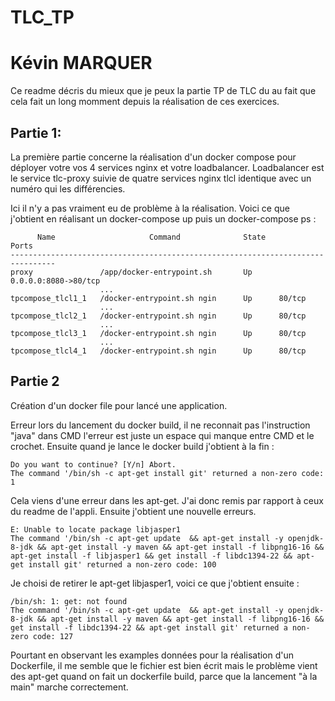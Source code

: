 # TLC_TP

# Kévin MARQUER

Ce readme décris du mieux que je peux la partie TP de TLC du au fait que cela fait un long momment
depuis la réalisation de ces exercices.

## Partie 1: #

La première partie concerne la réalisation d'un docker compose pour déployer votre vos 4 services nginx et votre loadbalancer.
Loadbalancer est le service tlc-proxy suivie de quatre services nginx tlcl identique avec un numéro qui les différencies.

Ici il n'y a pas vraiment eu de problème à la réalisation.
Voici ce que j'obtient en réalisant un docker-compose up puis un docker-compose ps :
```
      Name                     Command              State          Ports        
--------------------------------------------------------------------------------
proxy               /app/docker-entrypoint.sh       Up      0.0.0.0:8080->80/tcp
                    ...                                                         
tpcompose_tlcl1_1   /docker-entrypoint.sh ngin      Up      80/tcp              
                    ...                                                         
tpcompose_tlcl2_1   /docker-entrypoint.sh ngin      Up      80/tcp              
                    ...                                                         
tpcompose_tlcl3_1   /docker-entrypoint.sh ngin      Up      80/tcp              
                    ...                                                         
tpcompose_tlcl4_1   /docker-entrypoint.sh ngin      Up      80/tcp   
```



## Partie 2 #

Création d'un docker file pour lancé une application.

Erreur lors du lancement du docker build, il ne reconnait pas l'instruction "java" dans CMD l'erreur est juste un espace qui manque entre CMD et le crochet.
Ensuite quand je lance le docker build j'obtient à la fin :
```
Do you want to continue? [Y/n] Abort.
The command '/bin/sh -c apt-get install git' returned a non-zero code: 1
```
Cela viens d'une erreur dans les apt-get. J'ai donc remis par rapport à ceux du readme de l'appli.
Ensuite j'obtient une nouvelle erreurs.
```
E: Unable to locate package libjasper1
The command '/bin/sh -c apt-get update  && apt-get install -y openjdk-8-jdk && apt-get install -y maven && apt-get install -f libpng16-16 && apt-get install -f libjasper1 && get install -f libdc1394-22 && apt-get install git' returned a non-zero code: 100
```

Je choisi de retirer le apt-get libjasper1, voici ce que j'obtient ensuite :
```
/bin/sh: 1: get: not found
The command '/bin/sh -c apt-get update  && apt-get install -y openjdk-8-jdk && apt-get install -y maven && apt-get install -f libpng16-16 && get install -f libdc1394-22 && apt-get install git' returned a non-zero code: 127
```

Pourtant en observant les examples données pour la réalisation d'un Dockerfile, il me semble que le fichier est bien écrit mais le problème vient des apt-get quand on fait un dockerfile build, parce que la lancement "à la main" marche correctement.

